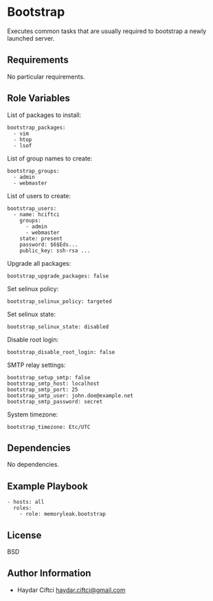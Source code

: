 Bootstrap
=========

Executes common tasks that are usually required to bootstrap a newly launched server.

Requirements
------------

No particular requirements.

Role Variables
--------------
List of packages to install:
```
bootstrap_packages:
  - vim
  - htop
  - lsof
```

List of group names to create:
```
bootstrap_groups: 
  - admin
  - webmaster
```
List of users to create:
```
bootstrap_users: 
  - name: hciftci
    groups: 
      - admin
      - webmaster
    state: present
    password: $6$Eds...
    public_key: ssh-rsa ...
```
Upgrade all packages:
```
bootstrap_upgrade_packages: false
```
Set selinux policy:
```
bootstrap_selinux_policy: targeted
```
Set selinux state:
```
bootstrap_selinux_state: disabled
```
Disable root login:
```
bootstrap_disable_root_login: false
```

SMTP relay settings:
```
bootstrap_setup_smtp: false
bootstrap_smtp_host: localhost
bootstrap_smtp_port: 25
bootstrap_smtp_user: john.doe@example.net
bootstrap_smtp_password: secret
```
System timezone:

```
bootstrap_timezone: Etc/UTC
```

Dependencies
------------

No dependencies.

Example Playbook
----------------
```
- hosts: all
  roles:
    - role: memoryleak.bootstrap
```
License
-------

BSD

Author Information
------------------

* Haydar Ciftci <haydar.ciftci@gmail.com>
